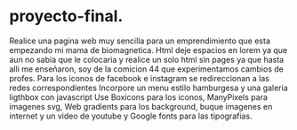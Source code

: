 # proyecto-final.
Realice una pagina web muy sencilla para un emprendimiento que esta empezando mi mama de biomagnetica.
Html deje espacios en lorem ya que aun no sabia que le colocaria y realice un solo html sin pages ya que hasta alli me enseñaron, soy de la comicion 44 que experimentamos cambios de profes.
Para los iconos de facebook e instagram se redireccionan a las redes correspondientes
Incorpore un menu estilo hamburgesa y una galeria ligthbox con javascript
Use Boxicons para los iconos, ManyPixels para imagenes svg, Web gradients para los background, buque imagenes en internet y un video de youtube y Google fonts para las tipografias.
